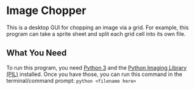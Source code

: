 # Image Chopper
This is a desktop GUI for chopping an image via a grid. For example, this program can take a sprite sheet and split each grid cell into its own file.

## What You Need
To run this program, you need [Python 3](https://www.python.org/downloads/) and the [Python Imaging Library (PIL)](https://pillow.readthedocs.io/en/latest/) installed. Once you have those, you can run this command in the terminal/command prompt: `python <filename here>`
